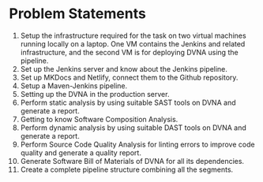 # Problem Statements

1. Setup the infrastructure required for the task on two virtual machines running locally on a laptop. One VM contains the Jenkins and related infrastructure, and the second VM is for deploying DVNA using the pipeline.
2. Set up the Jenkins server and know about the Jenkins pipeline.
3. Set up MKDocs and Netlify, connect them to the Github repository.
4. Setup a Maven-Jenkins pipeline.
5. Setting up the DVNA in the production server.
6. Perform static analysis by using suitable SAST tools on DVNA and generate a report.
7. Getting to know Software Composition Analysis.
8. Perform dynamic analysis by using suitable DAST tools on DVNA and generate a report.
9. Perform Source Code Quality Analysis for linting errors to improve code quality and generate a quality report.
10. Generate Software Bill of Materials of DVNA for all its dependencies.
11. Create a complete pipeline structure combining all the segments.